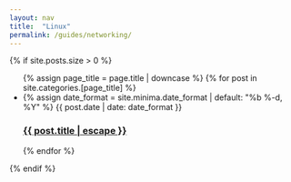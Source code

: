 ```yaml
---
layout: nav
title:  "Linux"
permalink: /guides/networking/
---
```


{% if site.posts.size > 0 %}
<ul class="post-list">
  {% assign page_title = page.title | downcase %}
  {% for post in site.categories.[page_title] %}
	<li>
	  {% assign date_format = site.minima.date_format | default: "%b %-d, %Y" %}
	  <span class="post-meta">{{ post.date | date: date_format }}</span>
	  <h3>
		<a class="post-link" href="{{ post.url | relative_url }}">
		  {{ post.title | escape }}
		</a>
	  </h3>
	</li>
  {% endfor %}
</ul>
{% endif %}
